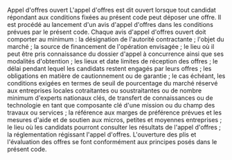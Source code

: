 Appel d'offres ouvert
L'appel d'offres est dit ouvert lorsque tout candidat répondant aux
conditions fixées au présent code peut déposer une offre.
Il est procédé au lancement d'un avis d'appel d'offres dans les
conditions prévues par le présent code.
Chaque avis d'appel d'offres ouvert doit comporter au minimum :
la désignation de l'autorité contractante ;
l'objet du marché ;
la source de financement de l'opération envisagée ;
le lieu où il peut être pris connaissance du dossier d'appel à
concurrence ainsi que ses modalités d'obtention ;
les lieux et date limites de réception des offres ;
le délai pendant lequel les candidats restent engagés par leurs offres
;
les obligations en matière de cautionnement ou de garantie ;
le cas échéant, les conditions exigées en termes de seuil de
pourcentage du marché réservé aux entreprises locales cotraitantes ou
soustraitantes ou de nombre minimum d'experts nationaux clés, de
transfert de connaissances ou de technologie en tant que composante
clé d'une mission ou du champ des travaux ou services ;
la référence aux marges de préférence prévues et les mesures d'aide
et de soutien aux micros, petites et moyennes entreprises ;
le lieu où les candidats pourront consulter les résultats de l'appel
d'offres ;
la réglementation régissant l'appel d'offres.
L'ouverture des plis et l'évaluation des offres se font conformément
aux principes posés dans le présent code.